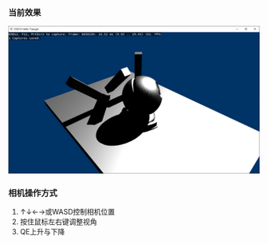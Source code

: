 ### 当前效果
![img](README_img/2021425-101615.png)
### 相机操作方式
1. ↑↓←→或WASD控制相机位置
2. 按住鼠标左右键调整视角
3. QE上升与下降
